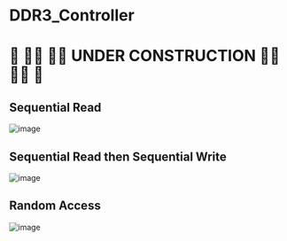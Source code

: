 # DDR3_Controller
# :construction: :construction_worker_man: :construction_worker_man:  UNDER CONSTRUCTION :construction_worker_man: :construction_worker_man: :construction: 

## Sequential Read
![image](https://user-images.githubusercontent.com/87559347/230342721-c5a575db-0518-4771-a5e6-7fa7e3044273.png)  

## Sequential Read then Sequential Write
![image](https://user-images.githubusercontent.com/87559347/230336798-619a629d-9f7d-431f-8887-a05965b1c70a.png)


## Random Access
![image](https://user-images.githubusercontent.com/87559347/230362722-256dafff-04c1-4052-b664-6b3d234d9089.png)
